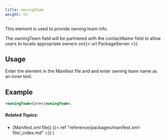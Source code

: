 ```yaml
---
title: owningTeam
weight: 53
---
```


This element is used to provide owning team info.

The owningTeam field will be partnered with the contactName field to allow users to locate appropriate owners on{{< url PackageServer >}}.

## Usage ##

Enter the element in the Manifest file and and enter owning team name as an inner text.

## Example ##


```xml
<owningTeam>Core</owningTeam>.
```

##### Related Topics: #####
-  [Manifest.xml file]( {{< ref "reference/packages/manifest.xml-file/_index.md" >}} ) 
